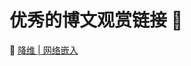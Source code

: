 # 优秀的博文观赏链接 :book:

:dart: [降维 | 网络嵌入](http://bindog.github.io/blog/2016/06/04/from-sne-to-tsne-to-largevis/)
